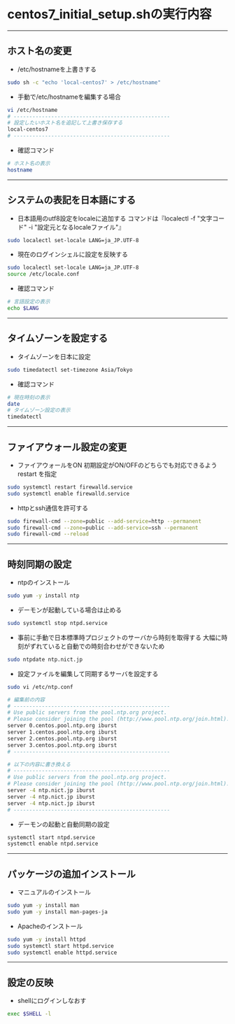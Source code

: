 # centos7_initial_setup.shの実行内容

***

## ホスト名の変更  

* /etc/hostnameを上書きする

```bash
sudo sh -c "echo 'local-centos7' > /etc/hostname"
```

* 手動で/etc/hostnameを編集する場合

```bash
vi /etc/hostname
# --------------------------------------------------
# 設定したいホスト名を追記して上書き保存する
local-centos7
# --------------------------------------------------
```

* 確認コマンド

```bash
# ホスト名の表示
hostname
```

***

## システムの表記を日本語にする  

* 日本語用のutf8設定をlocaleに追加する
コマンドは『localectl -f "文字コード" -i "設定元となるlocaleファイル"』

```bash
sudo localectl set-locale LANG=ja_JP.UTF-8
```

* 現在のログインシェルに設定を反映する

```bash
sudo localectl set-locale LANG=ja_JP.UTF-8
source /etc/locale.conf
```

* 確認コマンド

```bash
# 言語設定の表示
echo $LANG
```

***

## タイムゾーンを設定する  

* タイムゾーンを日本に設定

```bash
sudo timedatectl set-timezone Asia/Tokyo
```

* 確認コマンド

```bash
# 現在時刻の表示
date
# タイムゾーン設定の表示
timedatectl
```

***

## ファイアウォール設定の変更  

* ファイアウォールをON
初期設定がON/OFFのどちらでも対応できるよう restart を指定

```bash
sudo systemctl restart firewalld.service
sudo systemctl enable firewalld.service
```

* httpとssh通信を許可する

```bash
sudo firewall-cmd --zone=public --add-service=http --permanent
sudo firewall-cmd --zone=public --add-service=ssh --permanent
sudo firewall-cmd --reload
```

***

## 時刻同期の設定  

* ntpのインストール

```bash
sudo yum -y install ntp
```

* デーモンが起動している場合は止める

```bash
sudo systemctl stop ntpd.service
```

* 事前に手動で日本標準時プロジェクトのサーバから時刻を取得する
大幅に時刻がずれていると自動での時刻合わせができないため

```bash
sudo ntpdate ntp.nict.jp
```

* 設定ファイルを編集して同期するサーバを設定する

```bash
sudo vi /etc/ntp.conf
```

```bash
# 編集前の内容
# --------------------------------------------------
# Use public servers from the pool.ntp.org project.
# Please consider joining the pool (http://www.pool.ntp.org/join.html).
server 0.centos.pool.ntp.org iburst
server 1.centos.pool.ntp.org iburst
server 2.centos.pool.ntp.org iburst
server 3.centos.pool.ntp.org iburst
# --------------------------------------------------
```

```bash
# 以下の内容に書き換える
# --------------------------------------------------
# Use public servers from the pool.ntp.org project.
# Please consider joining the pool (http://www.pool.ntp.org/join.html).
server -4 ntp.nict.jp iburst
server -4 ntp.nict.jp iburst
server -4 ntp.nict.jp iburst
# --------------------------------------------------
```

* デーモンの起動と自動同期の設定

```bash
systemctl start ntpd.service
systemctl enable ntpd.service
```

***

## パッケージの追加インストール  

* マニュアルのインストール

```bash
sudo yum -y install man
sudo yum -y install man-pages-ja
```

* Apacheのインストール

```bash
sudo yum -y install httpd
sudo systemctl start httpd.service
sudo systemctl enable httpd.service
```

***

## 設定の反映

* shellにログインしなおす

```bash
exec $SHELL -l
```
